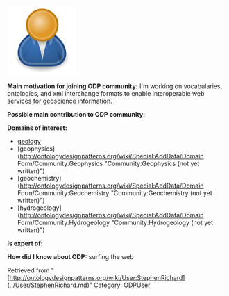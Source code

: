 [![Image:ODPUser.png](../images/a/a6/ODPUser.png)](../Image/ODPUser.png.md "Image:ODPUser.png")




  





__Main motivation for joining ODP community:__ I'm working on vocabularies, ontologies, and xml interchange formats to enable interoperable web services for geoscience information.


__Possible main contribution to ODP community:__


__Domains of interest:__



* [geology](../Community/Geology.md "Community:Geology")
* [geophysics](http://ontologydesignpatterns.org/wiki/Special:AddData/Domain Form/Community:Geophysics "Community:Geophysics (not yet written)")
* [geochemistry](http://ontologydesignpatterns.org/wiki/Special:AddData/Domain Form/Community:Geochemistry "Community:Geochemistry (not yet written)")
* [hydrogeology](http://ontologydesignpatterns.org/wiki/Special:AddData/Domain Form/Community:Hydrogeology "Community:Hydrogeology (not yet written)")


__Is expert of:__


  

__How did I know about ODP:__ surfing the web






Retrieved from "[http://ontologydesignpatterns.org/wiki/User:StephenRichard](../User/StephenRichard.md)"
 [Category](http://ontologydesignpatterns.org/wiki/Special:Categories "Special:Categories"): [ODPUser](../Category/ODPUser.md "Category:ODPUser")